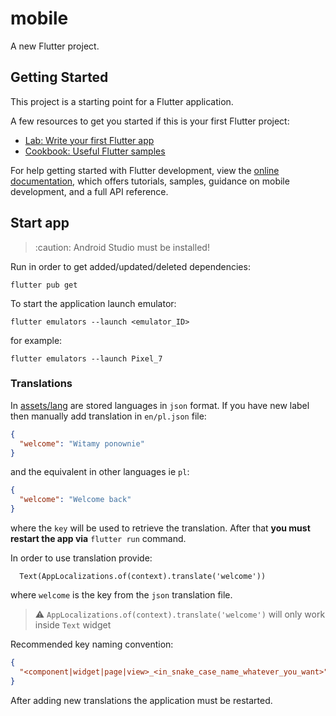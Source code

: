 # mobile

A new Flutter project.

## Getting Started

This project is a starting point for a Flutter application.

A few resources to get you started if this is your first Flutter project:

- [Lab: Write your first Flutter app](https://docs.flutter.dev/get-started/codelab)
- [Cookbook: Useful Flutter samples](https://docs.flutter.dev/cookbook)

For help getting started with Flutter development, view the
[online documentation](https://docs.flutter.dev/), which offers tutorials,
samples, guidance on mobile development, and a full API reference.

## Start app

> :caution: Android Studio must be installed!

Run in order to get added/updated/deleted dependencies:

```
flutter pub get
```

To start the application launch emulator:

```
flutter emulators --launch <emulator_ID>
```

for example:

```
flutter emulators --launch Pixel_7
```

### Translations

In [assets/lang](/assets/lang) are stored languages in `json` format.
If you have new label then manually add translation in `en/pl.json` file:

```json
{
  "welcome": "Witamy ponownie"
}
```

and the equivalent in other languages ie `pl`:

```json
{
  "welcome": "Welcome back"
}
```

where the `key` will be used to retrieve the translation.
After that **you must restart the app via** `flutter run` command.

In order to use translation provide:

```
  Text(AppLocalizations.of(context).translate('welcome'))
```

where `welcome` is the key from the `json` translation file.

> :warning: `AppLocalizations.of(context).translate('welcome')` will only work inside `Text` widget

Recommended key naming convention:

```json
{
  "<component|widget|page|view>_<in_snake_case_name_whatever_you_want>"
}
```

After adding new translations the application must be restarted.
